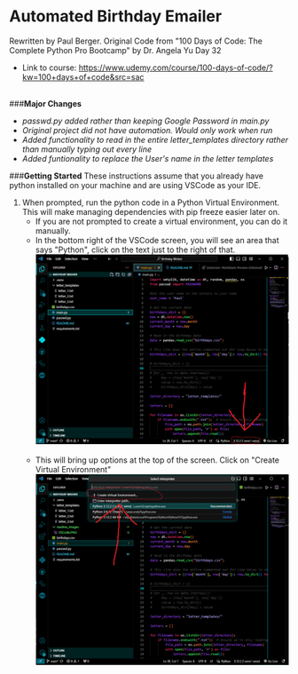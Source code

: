 # Automated Birthday Emailer
Rewritten by Paul Berger.  Original Code from "100 Days of Code: The Complete Python Pro Bootcamp" by Dr. Angela Yu Day 32<br>
* Link to course: https://www.udemy.com/course/100-days-of-code/?kw=100+days+of+code&src=sac<br><br>

###**Major Changes**
* *passwd.py added rather than keeping Google Password in main.py*
* *Original project did not have automation.  Would only work when run*
* *Added functionality to read in the entire letter_templates directory rather than manually typing out every line*
* *Added funtionality to replace the User's name in the letter templates*


###**Getting Started**
These instructions assume that you already have python installed on your machine and are using VSCode as your IDE.

1. When prompted, run the python code in a Python Virtual Environment.  This will make managing dependencies with pip freeze easier later on.
    - If you are not prompted to create a virtual environment, you can do it manually. 
    - In the bottom right of the VSCode screen, you will see an area that says "Python", click on the text just to the right of that. ![Screenshot of VSCode](readme_images/VSCode.PNG)  <br> <br> 
    - This will bring up options at the top of the screen.  Click on "Create Virtual Environment" ![Create Virtual Environment](readme_images/ve.PNG)
    

